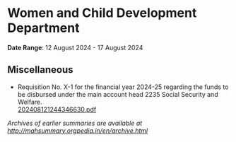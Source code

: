 # Women and Child Development Department

**Date Range**: 12 August 2024 - 17 August 2024


## Miscellaneous
- Requisition No. X-1 for the financial year 2024-25 regarding the funds to be disbursed under the main account head 2235 Social Security and Welfare.\
  [202408121244346630.pdf](https://gr.maharashtra.gov.in/Site/Upload/Government%20Resolutions/English/202408121244346630.pdf)


*Archives of earlier summaries are available at http://mahsummary.orgpedia.in/en/archive.html*